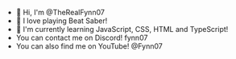 - 👋 Hi, I'm @TheRealFynn07
- 👀 I love playing Beat Saber!
- 🌱 I'm currently learning JavaScript, CSS, HTML and TypeScript!
- You can contact me on Discord! fynn07
- You can also find me on YouTube! @Fynn07
